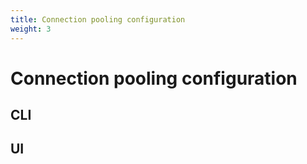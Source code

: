 ```yaml
---
title: Connection pooling configuration
weight: 3
---
```


# Connection pooling configuration

## CLI

## UI
